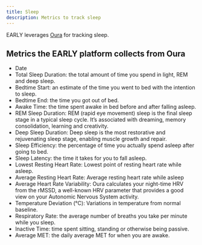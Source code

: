 ```yaml
---
title: Sleep
description: Metrics to track sleep
---
```


EARLY leverages [Oura](https://www.ouraring.com) for tracking sleep.

## Metrics the EARLY platform collects from Oura

- Date
- Total Sleep Duration: the total amount of time you spend in light, REM and deep sleep.
- Bedtime Start: an estimate of the time you went to bed with the intention to sleep.
- Bedtime End: the time you got out of bed.
- Awake Time: the time spent awake in bed before and after falling asleep.
- REM Sleep Duration: REM (rapid eye movement) sleep is the final sleep stage in a typical sleep cycle. It’s associated with dreaming, memory consolidation, learning and creativity.
- Deep Sleep Duration: Deep sleep is the most restorative and rejuvenating sleep stage, enabling muscle growth and repair.
- Sleep Efficiency: the percentage of time you actually spend asleep after going to bed.
- Sleep Latency: the time it takes for you to fall asleep.
- Lowest Resting Heart Rate: Lowest point of resting heart rate while asleep.
- Average Resting Heart Rate: Average resting heart rate while asleep
- Average Heart Rate Variability: Oura calculates your night-time HRV from the rMSSD, a well-known HRV parameter that provides a good view on your Autonomic Nervous System activity.
- Temperature Deviation (°C): Variations in temperature from normal baseline.
- Respiratory Rate: the average number of breaths you take per minute while you sleep.
- Inactive Time: time spent sitting, standing or otherwise being passive.
- Average MET: the daily average MET for when you are awake.
